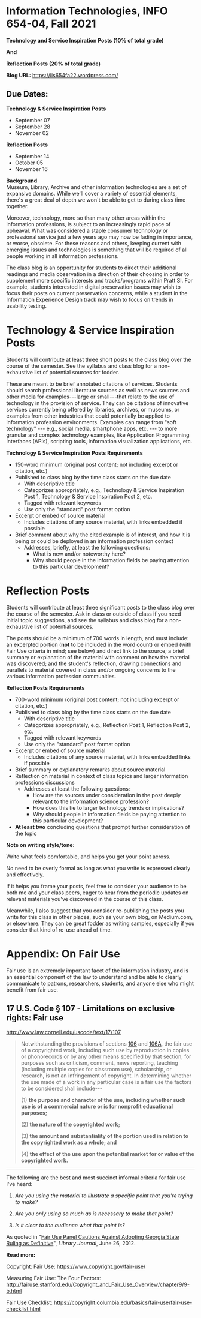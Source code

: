 # Information Technologies, INFO 654-04, Fall 2021

**Technology and Service Inspiration Posts (10% of total grade)**

**And**

**Reflection Posts (20% of total grade)**

**Blog URL:** <https://lis654fa22.wordpress.com/>

Due Dates:
-----------

**Technology & Service Inspiration Posts**

- September 07
- September 28
- November 02

**Reflection Posts**

- September 14
- October 05
- November 16

**Background**\
Museum, Library, Archive and other information technologies are a set of
expansive domains. While we\'ll cover a variety of essential elements,
there\'s a great deal of depth we won\'t be able to get to during class
time together.

Moreover, technology, more so than many other areas within the
information professions, is subject to an increasingly rapid pace of
upheaval. What was considered a staple consumer technology or
professional service just a few years ago may now be fading in
importance, or worse, obsolete. For these reasons and others, keeping
current with emerging issues and technologies is something that will be
required of all people working in all information professions.

The class blog is an opportunity for students to direct their additional
readings and media observation in a direction of their choosing in order
to supplement more specific interests and tracks/programs within Pratt
SI. For example, students interested in digital preservation issues may
wish to focus their posts on current preservation concerns, while a
student in the Information Experience Design track may wish to focus on
trends in usability testing.

Technology & Service Inspiration Posts
======================================

Students will contribute at least three short posts to the class blog
over the course of the semester. See the syllabus and class blog for a
non-exhaustive list of potential sources for fodder.

These are meant to be brief annotated citations of services. Students
should search professional literature sources as well as news sources
and other media for examples---large or small---that relate to the use
of technology in the provision of service. They can be citations of
innovative services currently being offered by libraries, archives, or
museums, or examples from other industries that could potentially be
applied to information profession environments. Examples can range from
"soft technology" --- e.g., social media, smartphone apps, etc. --- to
more granular and complex technology examples, like Application
Programming Interfaces (APIs), scripting tools, information
visualization applications, etc.

**Technology & Service Inspiration Posts Requirements**

-   150-word minimum (original post content; not including excerpt or
    citation, etc.)
-   Published to class blog by the time class starts on the due date
    -   With descriptive title
    -   Categorizes appropriately, e.g., Technology & Service
        Inspiration Post 1, Technology & Service Inspiration Post 2,
        etc.
    -   Tagged with relevant keywords
    -   Use only the "standard" post format option
-   Excerpt or embed of source material
    -   Includes citations of any source material, with links embedded
        if possible
-   Brief comment about why the cited example is of interest, and how it
    is being or could be deployed in an information profession context
    -   Addresses, briefly, at least the following questions:
        -   What is new and/or noteworthy here?
        -   Why should people in the information fields be paying
            attention to this particular development?

 **Reflection Posts**
=====================

Students will contribute at least three significant posts to the class
blog over the course of the semester. Ask in class or outside of class if you need initial topic suggestions, and see the syllabus and class blog for a non-exhaustive list of potential sources.

The posts should be a minimum of 700 words in length, and must include:
an excerpted portion (**not** to be included in the word count) or embed
(with Fair Use criteria in mind; see below) and direct link to the
source; a brief summary or explanation of the material with comment on
how the material was discovered; and the student\'s reflection, drawing
connections and parallels to material covered in class and/or ongoing
concerns to the various information profession communities.

**Reflection Posts Requirements**

-   700-word minimum (original post content; not including excerpt or
    citation, etc.)
-   Published to class blog by the time class starts on the due date
    -   With descriptive title
    -   Categorizes appropriately, e.g., Reflection Post 1, Reflection
        Post 2, etc.
    -   Tagged with relevant keywords
    -   Use only the "standard" post format option
-   Excerpt or embed of source material
    -   Includes citations of any source material, with links embedded
        links if possible
-   Brief summary or explanatory remarks about source material
-   Reflection on material in context of class topics and larger
    information professions discussions
    -   Addresses at least the following questions:
        -   How are the sources under consideration in the post deeply
            relevant to the information science profession?
        -   How does this tie to larger technology trends or
            implications?
        -   Why should people in information fields be paying attention
            to this particular development?
-   **At least two** concluding questions that prompt further consideration of the topic

**Note on writing style/tone:**

Write what feels comfortable, and helps you get your point across.

No need to be overly formal as long as what you write is expressed
clearly and effectively.

If it helps you frame your posts, feel free to consider your audience to
be both me and your class peers, eager to hear from the periodic updates
on relevant materials you've discovered in the course of this class.

Meanwhile, I also suggest that you consider re-publishing the posts you
write for this class in other places, such as your own blog, on
Medium.com, or elsewhere. They can be great fodder as writing samples,
especially if you consider that kind of re-use ahead of time.

Appendix: On Fair Use
=====================

Fair use is an extremely important facet of the information industry,
and is an essential component of the law to understand and be able to
clearly communicate to patrons, researchers, students, and anyone else
who might benefit from fair use.

17 U.S. Code § 107 - Limitations on exclusive rights: Fair use
--------------------------------------------------------------

<http://www.law.cornell.edu/uscode/text/17/107>

> Notwithstanding the provisions of sections
> [106](http://www.law.cornell.edu/uscode/text/17/106) and
> [106A](http://www.law.cornell.edu/uscode/text/17/106A), the fair use
> of a copyrighted work, including such use by reproduction in copies or
> phonorecords or by any other means specified by that section, for
> purposes such as criticism, comment, news reporting, teaching
> (including multiple copies for classroom use), scholarship, or
> research, is not an infringement of copyright. In determining whether
> the use made of a work in any particular case is a fair use the
> factors to be considered shall include---
>
> (1) **the purpose and character of the use, including whether such use is of a commercial nature or is for nonprofit educational purposes;**
> 
> (2) **the nature of the copyrighted work;**
> 
> (3) **the amount and substantiality of the portion used in relation to the copyrighted work as a whole; and**
> 
> (4) **the effect of the use upon the potential market for or value of the copyrighted work.**

---

The following are the best and most succinct informal criteria for fair
use I've heard:

1.  *Are you using the material to illustrate a specific point that
    you're trying to make?*

2.  *Are you only using so much as is necessary to make that point?*

3.  *Is it clear to the audience what that point is?*

As quoted in "[Fair Use Panel Cautions Against Adopting Georgia State
Ruling as
Definitive](http://lj.libraryjournal.com/2012/06/shows-events/ala/fair-use-panel-cautions-against-adopting-georgia-state-ruling-as-definitive-ala-annual-2012/)",
*Library Journal*, June 26, 2012.

**Read more:**

Copyright: Fair Use: <https://www.copyright.gov/fair-use/>

Measuring Fair Use: The Four Factors:
<http://fairuse.stanford.edu/Copyright_and_Fair_Use_Overview/chapter9/9-b.html>

Fair Use Checklist:
<https://copyright.columbia.edu/basics/fair-use/fair-use-checklist.html>
